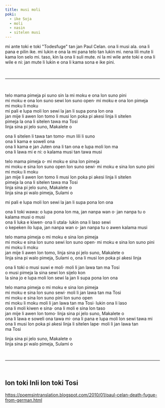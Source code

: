 ```yaml
---
title: musi moli
poki:
  - ike Soja
  - moli
  - nasin
  - sitelen musi
---
```


mi ante toki e toki "Todesfuge" tan jan Paul Celan.
ona li musi ala. ona li pana e pilin ike. mi lukin e ona la mi pana telo tan lukin mi. nena lili mute li kama lon selo mi. taso, kin la ona li suli mute. ni la mi wile ante toki e ona li wile e ni: jan mute li lukin e ona li kama sona e ike pini.

<br/>

<hr/>

<br/>

telo mama pimeja pi suno sin la mi moku e ona lon suno pini <br/>
mi moku e ona lon suno sewi lon suno open· mi moku e ona lon pimeja <br/>
mi moku li moku <br/>
mi pali e lupa moli lon sewi la jan li supa pona lon ona <br/>
jan mije li awen lon tomo li musi lon poka pi akesi linja li sitelen <br/>
pimeja la ona li sitelen tawa ma Tosi <br/>
linja sina pi jelo suno, Makalete o <br/>

ona li sitelen li tawa tan tomo· mun lili li suno <br/>
ona li kama e soweli ona <br/>
ona li kama e jan Juten ona li tan ona e lupa moli lon ma <br/>
ona li lawa mi e ni: o kalama musi tan tawa musi <br/>

telo mama pimeja o· mi moku e sina lon pimeja <br/>
mi moku e sina lon suno open lon suno sewi· mi moku e sina lon suno pini <br/>
mi moku li moku <br/>
jan mije li awen lon tomo li musi lon poka pi akesi linja li sitelen <br/>
pimeja la ona li sitelen tawa ma Tosi <br/>
linja sina pi jelo suno, Makalete o <br/>
linja sina pi walo pimeja, Sulami o <br/>

mi pali e lupa moli lon sewi la jan li supa pona lon ona <br/>

ona li toki wawa: o lupa pona lon ma, jan nanpa wan o· jan nanpa tu o kalama musi o musi <br/>
ona li luka e kiwen· ona li utala· lukin ona li laso sewi <br/>
o kepeken ilo lupa, jan nanpa wan o· jan nanpa tu o awen kalama musi <br/>

telo mama pimeja o mi moku e sina lon pimeja <br/>
mi moku e sina lon suno sewi lon suno open· mi moku e sina lon suno pini <br/>
mi moku li moku <br/>
jan mije li awen lon tomo, linja sina pi jelo suno, Makalete o <br/>
linja sina pi walo pimeja, Sulami o, ona li musi lon poka pi akesi linja <br/>

ona li toki o musi suwi e moli· moli li jan lawa tan ma Tosi <br/>
o musi pimeja la sina sewi lon sijelo kon <br/>
la sina jo e lupa moli lon sewi la jan li supa pona lon ona <br/>

telo mama pimeja o mi moku e sina lon pimeja <br/>
mi moku e sina lon suno sewi· moli li jan lawa tan ma Tosi <br/>
mi moku e sina lon suno pini lon suno open <br/>
mi moku li moku
moli li jan lawa tan ma Tosi· lukin ona li laso <br/>
ona li moli kiwen e sina· ona li moli e sina lon taso <br/>
jan mije li awen lon tomo· linja sina pi jelo suno, Makalete o <br/>
ona li lawa e soweli ona tawa mi· ona li pana e lupa moli lon sewi tawa mi <br/>
ona li musi lon poka pi akesi linja li sitelen lape· moli li jan lawa tan <br/>
ma Tosi <br/>

linja sina pi jelo suno, Makalete o <br/>
linja sina pi walo pimeja, Sulami o <br/>

<br/>
<hr/>
<br/>

## lon toki Inli lon toki Tosi

https://poemsintranslation.blogspot.com/2010/01/paul-celan-death-fugue-from-german.html
